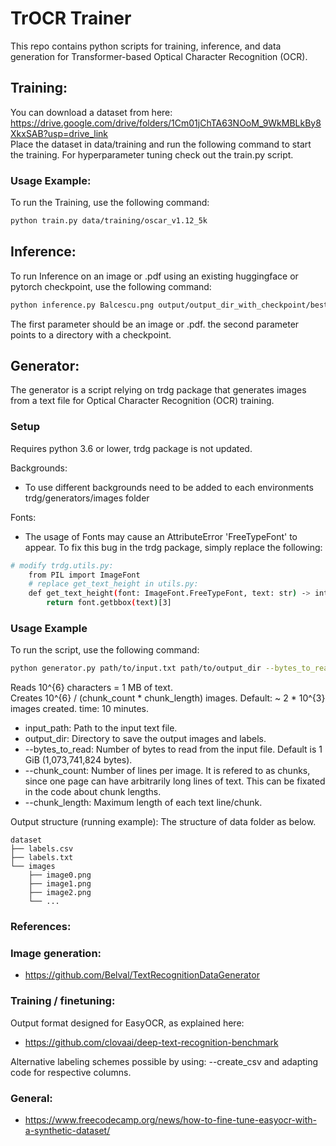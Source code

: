 # TrOCR Trainer

This repo contains python scripts for training, inference, and data generation for Transformer-based Optical Character Recognition (OCR).

## Training:

You can download a dataset from here: https://drive.google.com/drive/folders/1Cm01jChTA63NOoM_9WkMBLkBy8XkxSAB?usp=drive_link \
Place the dataset in data/training and run the following
command to start the training. For hyperparameter tuning
check out the train.py script.

### Usage Example:
To run the Training, use the following command:
```sh
python train.py data/training/oscar_v1.12_5k
```

## Inference:
To run Inference on an image or .pdf using an existing huggingface or pytorch checkpoint, use the following command:

```sh
python inference.py Balcescu.png output/output_dir_with_checkpoint/best_checkpoint_char_acc.pt
```

The first parameter should be an image or .pdf. the second parameter points to a directory with a checkpoint.

## Generator:

The generator is a script relying on trdg package that generates images from a text file for Optical Character Recognition (OCR) training.

### Setup

Requires python 3.6 or lower, trdg package is not updated.

Backgrounds: 
- To use different backgrounds need to be added to each environments trdg/generators/images folder

Fonts:
- The usage of Fonts may cause an AttributeError 'FreeTypeFont' to appear. To fix this bug in the trdg package, simply replace the following:             
```sh
# modify trdg.utils.py:
    from PIL import ImageFont
    # replace get_text_height in utils.py:
    def get_text_height(font: ImageFont.FreeTypeFont, text: str) -> int:
        return font.getbbox(text)[3]
```
            
### Usage Example

To run the script, use the following command:

```sh
python generator.py path/to/input.txt path/to/output_dir --bytes_to_read 1000 --chunk_count 1 --chunk_length 100
```
Reads 10^{6} characters = 1 MB of text.\
Creates 10^{6} / (chunk_count * chunk_length) images.
Default: ~ 2 * 10^{3} images created. time: 10 minutes.

- input_path: Path to the input text file.
- output_dir: Directory to save the output images and labels.
- --bytes_to_read: Number of bytes to read from the input file. Default is 1 GiB (1,073,741,824 bytes).
- --chunk_count: Number of lines per image. It is refered to as chunks, since one page can have arbitrarily long lines of text. This can be fixated in the code about chunk lengths.
- --chunk_length: Maximum length of each text line/chunk. 

Output structure (running example):
The structure of data folder as below.
```
dataset
├── labels.csv
├── labels.txt
└── images
    ├── image0.png
    ├── image1.png
    ├── image2.png
    └── ...
```

### References:

### Image generation:
- https://github.com/Belval/TextRecognitionDataGenerator
### Training / finetuning:
Output format designed for EasyOCR, as explained here:
- https://github.com/clovaai/deep-text-recognition-benchmark

Alternative labeling schemes possible by using: --create_csv and adapting code for respective columns.
### General:
- https://www.freecodecamp.org/news/how-to-fine-tune-easyocr-with-a-synthetic-dataset/

